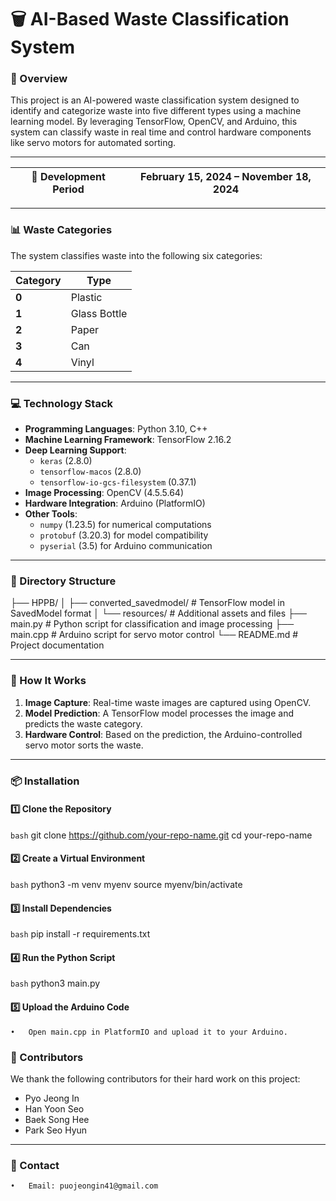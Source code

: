# **🗑️ AI-Based Waste Classification System**



### 📖 Overview
This project is an AI-powered waste classification system designed to identify and categorize waste into five different types using a machine learning model. By leveraging TensorFlow, OpenCV, and Arduino, this system can classify waste in real time and control hardware components like servo motors for automated sorting.



---



| **📅 Development Period** | **February 15, 2024 – November 18, 2024** |
|-------------------------|-------------------------------------------|



---



### 📊 Waste Categories

The system classifies waste into the following six categories:

| **Category** | **Type**        |
|--------------|-----------------|
| **0**        | Plastic         |
| **1**        | Glass Bottle    |
| **2**        | Paper           |
| **3**        | Can             |
| **4**        | Vinyl           |



---



### 💻 Technology Stack

- **Programming Languages**: Python 3.10, C++
- **Machine Learning Framework**: TensorFlow 2.16.2
- **Deep Learning Support**:
  - `keras` (2.8.0)
  - `tensorflow-macos` (2.8.0)
  - `tensorflow-io-gcs-filesystem` (0.37.1)
- **Image Processing**: OpenCV (4.5.5.64)
- **Hardware Integration**: Arduino (PlatformIO)
- **Other Tools**:
  - `numpy` (1.23.5) for numerical computations
  - `protobuf` (3.20.3) for model compatibility
  - `pyserial` (3.5) for Arduino communication

---

### 📂 Directory Structure
 
├── HPPB/
│   ├── converted_savedmodel/  # TensorFlow model in SavedModel format
│   └── resources/             # Additional assets and files
├── main.py                    # Python script for classification and image processing
├── main.cpp                   # Arduino script for servo motor control
└── README.md                  # Project documentation


---


### 🚀 How It Works

1. **Image Capture**: Real-time waste images are captured using OpenCV.
2. **Model Prediction**: A TensorFlow model processes the image and predicts the waste category.
3. **Hardware Control**: Based on the prediction, the Arduino-controlled servo motor sorts the waste.



---



### 📦 Installation

#### 1️⃣ Clone the Repository
````bash````
git clone https://github.com/your-repo-name.git
cd your-repo-name

#### 2️⃣ Create a Virtual Environment
````bash````
python3 -m venv myenv
source myenv/bin/activate


#### 3️⃣ Install Dependencies
````bash````
pip install -r requirements.txt


#### 4️⃣ Run the Python Script
````bash````
python3 main.py


#### 5️⃣ Upload the Arduino Code
	•	Open main.cpp in PlatformIO and upload it to your Arduino.



### 🤝 Contributors

We thank the following contributors for their hard work on this project:

- Pyo Jeong In
- Han Yoon Seo
- Baek Song Hee
- Park Seo Hyun


---



### 📧 Contact
	•	Email: puojeongin41@gmail.com
